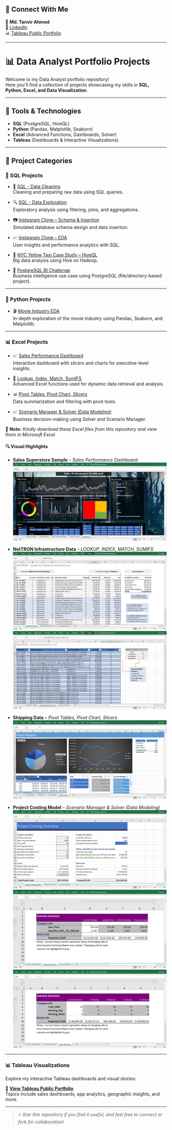 ## 🔗 Connect With Me

👤 **Md. Tanvir Ahmed**  
📎 [LinkedIn](https://www.linkedin.com/in/mdtanvirahmeddev/)  
📊 [Tableau Public Portfolio](https://public.tableau.com/app/profile/md.tanvir.ahmed8315/vizzes)

---

# 📊 Data Analyst Portfolio Projects

Welcome to my Data Analyst portfolio repository!  
Here you'll find a collection of projects showcasing my skills in **SQL, Python, Excel, and Data Visualization**.

---

## 🔧 Tools & Technologies

- **SQL** (PostgreSQL, HiveQL)
- **Python** (Pandas, Matplotlib, Seaborn)
- **Excel** (Advanced Functions, Dashboards, Solver)
- **Tableau** (Dashboards & Interactive Visualizations)

---

## 📁 Project Categories

### 📌 SQL Projects

- 🧹 [SQL - Data Cleaning](https://github.com/md-ahmed-tanvir/DataAnalystPortfolioProjects/blob/main/SQL%20-%20Data%20Cleaning.sql)  
  Cleaning and preparing raw data using SQL queries.

- 🔍 [SQL - Data Exploration](https://github.com/md-ahmed-tanvir/DataAnalystPortfolioProjects/blob/main/SQL%20-%20Data%20Exploration.sql)  
  Exploratory analysis using filtering, joins, and aggregations.

- 📷 [Instagram Clone – Schema & Insertion](https://github.com/md-ahmed-tanvir/DataAnalystPortfolioProjects/blob/main/Instagram%20Clone%20SQL%20-%20Database%20%26%20Inserting%20Data.sql)  
  Simulated database schema design and data insertion.

- 📈 [Instagram Clone – EDA](https://github.com/md-ahmed-tanvir/DataAnalystPortfolioProjects/blob/main/Instagram%20Clone%20SQL%20-%20Exploratory%20Data%20Analysis.sql)  
  User insights and performance analytics with SQL.

- 🚕 [NYC Yellow Taxi Case Study – HiveQL](https://github.com/md-ahmed-tanvir/DataAnalystPortfolioProjects/blob/main/Hadoop(Hive)%20-%20NYC%20Yellow%20Taxi%20Case%20Study.txt)  
  Big data analysis using Hive on Hadoop.

- 🐘 [PostgreSQL BI Challenge](https://github.com/md-ahmed-tanvir/DataAnalystPortfolioProjects/blob/main/PostgreSQL-BI-CHALLENGE)  
  Business intelligence use case using PostgreSQL (file/directory-based project).

---

### 🐍 Python Projects

- 🎬 [Movie Industry EDA](https://github.com/md-ahmed-tanvir/DataAnalystPortfolioProjects/blob/main/Python%20-%20Movie%20Industry%20EDA%20Project.ipynb)  
  In-depth exploration of the movie industry using Pandas, Seaborn, and Matplotlib.

---

### 📊 Excel Projects

- 📈 [Sales Performance Dashboard](https://github.com/md-ahmed-tanvir/DataAnalystPortfolioProjects/blob/main/Excel%20-%20Sales%20Performance%20Dashboard.xlsx)  
  Interactive dashboard with slicers and charts for executive-level insights.

- 📌 [Lookup, Index, Match, SumIFS](https://github.com/md-ahmed-tanvir/DataAnalystPortfolioProjects/blob/main/Excel%20-%20LOOKUP%2C%20INDEX%2C%20MATCH%2C%20SUMIFS.xlsx)  
  Advanced Excel functions used for dynamic data retrieval and analysis.

- 📊 [Pivot Tables, Pivot Chart, Slicers](https://github.com/md-ahmed-tanvir/DataAnalystPortfolioProjects/blob/main/Excel%20-%20Pivot%20Tables%2C%20Pivot%20Chart%2C%20Slicers.xlsx)  
  Data summarization and filtering with pivot tools.

- 📈 [Scenario Manager & Solver (Data Modeling)](https://github.com/md-ahmed-tanvir/DataAnalystPortfolioProjects/blob/main/Excel%20-%20Scenario%20Manager%2C%20Solver%20(Data%20Modeling).xlsx)  
  Business decision-making using Solver and Scenario Manager.

📎 **Note:** *Kindly download these Excel files from this repository and view them in Microsoft Excel.*

#### 🔍 Visual Highlights

- **Sales Superstore Sample** – *Sales Performance Dashboard*  
  ![Dashboard](visuals/excel/Dashboards.png)

- **NetTRON Infrastructure Data** – *LOOKUP, INDEX, MATCH, SUMIFS*  
  ![Dashboard](visuals/excel/INDEX.png)  
  ![Dashboard](visuals/excel/LOOKUP.png)

- **Shipping Data** – *Pivot Tables, Pivot Chart, Slicers*  
  ![Dashboard](visuals/excel/PivotReports.png)

- **Project Costing Model** – *Scenario Manager & Solver (Data Modeling)*  
  ![Dashboard](visuals/excel/DataModeling.png)  
  ![Dashboard](visuals/excel/Solver.png)  
  ![Dashboard](visuals/excel/ScenarioManager.png)

---

### 📊 Tableau Visualizations

Explore my interactive Tableau dashboards and visual stories:

🔗 **[View Tableau Public Portfolio](https://public.tableau.com/app/profile/md.tanvir.ahmed8315/vizzes)**  
Topics include sales dashboards, app analytics, geographic insights, and more.

---

> ⭐ *Star this repository if you find it useful, and feel free to connect or fork for collaboration!*
